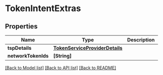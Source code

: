 # TokenIntentExtras

## Properties
Name | Type | Description | Notes
------------ | ------------- | ------------- | -------------
**tspDetails** | [**TokenServiceProviderDetails**](TokenServiceProviderDetails.md) |  | [optional] 
**networkTokenIds** | **[String]** |  | [optional] 

[[Back to Model list]](../README.md#documentation-for-models) [[Back to API list]](../README.md#documentation-for-api-endpoints) [[Back to README]](../README.md)


